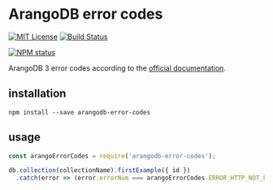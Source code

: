 # ArangoDB error codes

[![MIT License](https://img.shields.io/badge/license-mit-green.svg?style=flat-square)](https://opensource.org/licenses/MIT)
[![Build Status](https://travis-ci.com/oprogramador/arangodb-error-codes.svg?branch=master)](https://travis-ci.com/oprogramador/arangodb-error-codes)

[![NPM status](https://nodei.co/npm/arangodb-error-codes.png?downloads=true&stars=true)](https://npmjs.org/package/arangodb-error-codes)

ArangoDB 3 error codes according to the [official documentation](https://docs.arangodb.com/3.0.10/Manual/Appendix/ErrorCodes.html).

## installation

`npm install --save arangodb-error-codes`

## usage

```js
const arangoErrorCodes = require('arangodb-error-codes');

db.collection(collectionName).firstExample({ id })
  .catch(error => (error.errorNum === arangoErrorCodes.ERROR_HTTP_NOT_FOUND ? Promise.resolve() : Promise.reject(error)));
```

